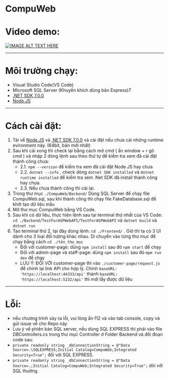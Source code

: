 # CompuWeb
# Video demo:


[![IMAGE ALT TEXT HERE](https://img.youtube.com/vi/sdBVmUZnkPk/0.jpg)](https://www.youtube.com/watch?v=sdBVmUZnkPk)



---
# Môi trường chạy:

 - Visual Studio Code(VS Code)
 - Microsoft SQL Server (Khuyến khích dùng bản Express)7
 - [.NET SDK 7.0.0](https://dotnet.microsoft.com/en-us/download/dotnet/7.0)
 - [Node.JS](https://nodejs.org/en/download)
---   
# Cách cài đặt:

 1. Tải về [Node.JS](https://nodejs.org/en/download) và [.NET SDK 7.0.0](https://dotnet.microsoft.com/en-us/download/dotnet/7.0) và cài đặt nếu chưa cài những runtime evironment này. (64bit, bản mới nhất)
 2. Sau khi cài xong thì check lại bằng cách mở cmd ( ấn window + r gõ cmd ) và nhập 2 dòng lệnh sau theo thứ tự để kiểm tra xem đã cài đặt thành công chưa:
      - 2.1. ``npm --version`` để kiểm tra xem đã cài đặt Node.JS hay chưa
      - 2.2. ``dotnet --info`` , check dòng ``dotnet SDK installed`` và ``dotnet runtime installed`` để kiểm tra xem .Net SDK đã install thành công hay chưa.
      - 2.3. Nếu chưa thành công thì cài lại.
 3. Trong thư mục ``./CompuWeb/Backend/`` Dùng SQL Server để chạy file CompuWeb.sql, sau khi thành công thì chạy file FakeDatabase.sql để khởi tạo dữ liệu mẫu
 4. Mở thư mục CompuWeb bằng VS Code.
 5. Sau khi có dữ liệu, thực hiện lệnh sau tại terminal thứ nhất của VS Code: ``cd ./Backend/TestForASPWebAPI/TestForASPWebAPI`` và ``dotnet build`` và ``dotnet run``
 6. Tạo terminal thứ 2, tại đây dùng lệnh: ``cd ./Frontend/`` . Giờ thì ta có 3 UI dành cho 3 loại đối tượng khác nhau. Di chuyển vào từng thư mục để chạy bằng cách ``cd ./tên_thư_mục``
    - Đối với customer-page: dùng ``npm install`` sau đó ``npm start`` để chạy
    - Đối với admin-page và staff-page: dùng ``npm install`` sau đó ``mpm run dev`` để chạy
    - LƯU Ý: ĐỐI VỚI customer-page thì vào ``./customer-page/request.js`` để chỉnh lại link API cho hợp lý. Chỉnh ``baseURL: 'https://localhost:44333/api'`` thành ``baseURL: 'https://localhost:5232/api'`` thì mới lấy được dữ liệu
---
# Lỗi:
- nếu chương trình xảy ra lỗi, vui lòng ấn f12 và vào tab console, copy và gửi issue về cho Repo này
- Lưu ý về phiên bản SQL server, nếu dùng SQL EXPRESS thì phải vào file DBControllers.cs trong thư mục Controller ở Folder Backend và đổi đoạn code sau:
 - ``private readonly string _dbConnectionString = @"Data Source=.\SQLEXPRESS;Initial Catalog=CompuWeb;Integrated Security=True";`` đối với SQL EXPRESS.
 - ``private readonly string _dbConnectionString = @"Data Source=.;Initial Catalog=CompuWeb;Integrated Security=True";`` dôi với SQL thường.
